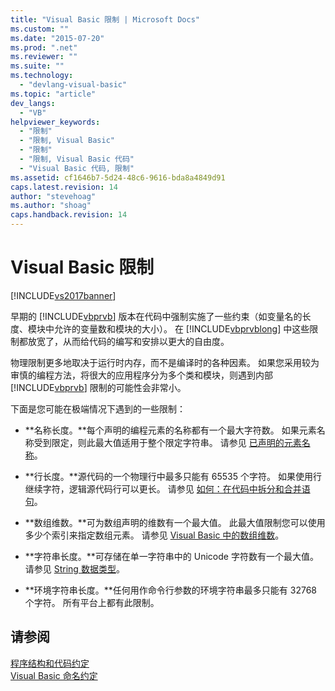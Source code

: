 ```yaml
---
title: "Visual Basic 限制 | Microsoft Docs"
ms.custom: ""
ms.date: "2015-07-20"
ms.prod: ".net"
ms.reviewer: ""
ms.suite: ""
ms.technology: 
  - "devlang-visual-basic"
ms.topic: "article"
dev_langs: 
  - "VB"
helpviewer_keywords: 
  - "限制"
  - "限制, Visual Basic"
  - "限制"
  - "限制, Visual Basic 代码"
  - "Visual Basic 代码, 限制"
ms.assetid: cf1646b7-5d24-48c6-9616-bda8a4849d91
caps.latest.revision: 14
author: "stevehoag"
ms.author: "shoag"
caps.handback.revision: 14
---
```

# Visual Basic 限制
[!INCLUDE[vs2017banner](../../../visual-basic/includes/vs2017banner.md)]

早期的 [!INCLUDE[vbprvb](../../../csharp/programming-guide/concepts/linq/includes/vbprvb-md.md)] 版本在代码中强制实施了一些约束（如变量名的长度、模块中允许的变量数和模块的大小）。  在 [!INCLUDE[vbprvblong](../../../visual-basic/developing-apps/customizing-extending-my/includes/vbprvblong-md.md)] 中这些限制都放宽了，从而给代码的编写和安排以更大的自由度。  
  
 物理限制更多地取决于运行时内存，而不是编译时的各种因素。  如果您采用较为审慎的编程方法，将很大的应用程序分为多个类和模块，则遇到内部 [!INCLUDE[vbprvb](../../../csharp/programming-guide/concepts/linq/includes/vbprvb-md.md)] 限制的可能性会非常小。  
  
 下面是您可能在极端情况下遇到的一些限制：  
  
-   **名称长度。**每个声明的编程元素的名称都有一个最大字符数。  如果元素名称受到限定，则此最大值适用于整个限定字符串。  请参见 [已声明的元素名称](../../../visual-basic/programming-guide/language-features/declared-elements/declared-element-names.md)。  
  
-   **行长度。**源代码的一个物理行中最多只能有 65535 个字符。  如果使用行继续字符，逻辑源代码行可以更长。  请参见 [如何：在代码中拆分和合并语句](../../../visual-basic/programming-guide/program-structure/how-to-break-and-combine-statements-in-code.md)。  
  
-   **数组维数。**可为数组声明的维数有一个最大值。  此最大值限制您可以使用多少个索引来指定数组元素。  请参见 [Visual Basic 中的数组维数](../../../visual-basic/programming-guide/language-features/arrays/array-dimensions.md)。  
  
-   **字符串长度。**可存储在单一字符串中的 Unicode 字符数有一个最大值。  请参见 [String 数据类型](../../../visual-basic/language-reference/data-types/string-data-type.md)。  
  
-   **环境字符串长度。**任何用作命令行参数的环境字符串最多只能有 32768 个字符。  所有平台上都有此限制。  
  
## 请参阅  
 [程序结构和代码约定](../../../visual-basic/programming-guide/program-structure/program-structure-and-code-conventions.md)   
 [Visual Basic 命名约定](../../../visual-basic/programming-guide/program-structure/naming-conventions.md)